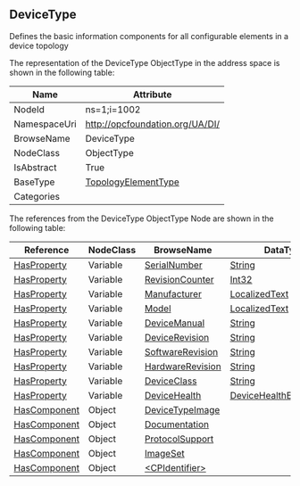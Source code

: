 <!-- objecttype -->
## DeviceType
Defines the basic information components for all configurable elements in a device topology  
<!-- end of text -->
The representation of the DeviceType ObjectType in the address space is shown in the following table:  

|Name|Attribute|
|---|---|
|NodeId|ns=1;i=1002|
|NamespaceUri|http://opcfoundation.org/UA/DI/|
|BrowseName|DeviceType|
|NodeClass|ObjectType|
|IsAbstract|True|
|BaseType|[TopologyElementType](../../ObjectTypes/TopologyElementType/readme.md)|
|Categories||

The references from the DeviceType ObjectType Node are shown in the following table:  

|Reference|NodeClass|BrowseName|DataType|TypeDefinition|ModellingRule|
|---|---|---|---|---|---|
|[HasProperty](../../../Core/Part3/ReferenceTypes/HasProperty/readme.md)|Variable|[SerialNumber](#SerialNumber)|[String](../../../Core/Part3/DataTypes/String/readme.md)|[PropertyType](../../../Core/Part5/VariableTypes/PropertyType/readme.md)|[Mandatory](../../../Core/Objects/Mandatory/readme.md)|
|[HasProperty](../../../Core/Part3/ReferenceTypes/HasProperty/readme.md)|Variable|[RevisionCounter](#RevisionCounter)|[Int32](../../../Core/Part3/DataTypes/Int32/readme.md)|[PropertyType](../../../Core/Part5/VariableTypes/PropertyType/readme.md)|[Mandatory](../../../Core/Objects/Mandatory/readme.md)|
|[HasProperty](../../../Core/Part3/ReferenceTypes/HasProperty/readme.md)|Variable|[Manufacturer](#Manufacturer)|[LocalizedText](../../../Core/Part3/DataTypes/LocalizedText/readme.md)|[PropertyType](../../../Core/Part5/VariableTypes/PropertyType/readme.md)|[Mandatory](../../../Core/Objects/Mandatory/readme.md)|
|[HasProperty](../../../Core/Part3/ReferenceTypes/HasProperty/readme.md)|Variable|[Model](#Model)|[LocalizedText](../../../Core/Part3/DataTypes/LocalizedText/readme.md)|[PropertyType](../../../Core/Part5/VariableTypes/PropertyType/readme.md)|[Mandatory](../../../Core/Objects/Mandatory/readme.md)|
|[HasProperty](../../../Core/Part3/ReferenceTypes/HasProperty/readme.md)|Variable|[DeviceManual](#DeviceManual)|[String](../../../Core/Part3/DataTypes/String/readme.md)|[PropertyType](../../../Core/Part5/VariableTypes/PropertyType/readme.md)|[Mandatory](../../../Core/Objects/Mandatory/readme.md)|
|[HasProperty](../../../Core/Part3/ReferenceTypes/HasProperty/readme.md)|Variable|[DeviceRevision](#DeviceRevision)|[String](../../../Core/Part3/DataTypes/String/readme.md)|[PropertyType](../../../Core/Part5/VariableTypes/PropertyType/readme.md)|[Mandatory](../../../Core/Objects/Mandatory/readme.md)|
|[HasProperty](../../../Core/Part3/ReferenceTypes/HasProperty/readme.md)|Variable|[SoftwareRevision](#SoftwareRevision)|[String](../../../Core/Part3/DataTypes/String/readme.md)|[PropertyType](../../../Core/Part5/VariableTypes/PropertyType/readme.md)|[Mandatory](../../../Core/Objects/Mandatory/readme.md)|
|[HasProperty](../../../Core/Part3/ReferenceTypes/HasProperty/readme.md)|Variable|[HardwareRevision](#HardwareRevision)|[String](../../../Core/Part3/DataTypes/String/readme.md)|[PropertyType](../../../Core/Part5/VariableTypes/PropertyType/readme.md)|[Mandatory](../../../Core/Objects/Mandatory/readme.md)|
|[HasProperty](../../../Core/Part3/ReferenceTypes/HasProperty/readme.md)|Variable|[DeviceClass](#DeviceClass)|[String](../../../Core/Part3/DataTypes/String/readme.md)|[PropertyType](../../../Core/Part5/VariableTypes/PropertyType/readme.md)|[Optional](../../../Core/Objects/Optional/readme.md)|
|[HasProperty](../../../Core/Part3/ReferenceTypes/HasProperty/readme.md)|Variable|[DeviceHealth](#DeviceHealth)|[DeviceHealthEnumeration](../../DataTypes/DeviceHealthEnumeration/readme.md)|[PropertyType](../../../Core/Part5/VariableTypes/PropertyType/readme.md)|[Optional](../../../Core/Objects/Optional/readme.md)|
|[HasComponent](../../../Core/Part3/ReferenceTypes/HasComponent/readme.md)|Object|[DeviceTypeImage](#DeviceTypeImage)||[FolderType](../../../Core/Part5/ObjectTypes/FolderType/readme.md)|[Optional](../../../Core/Objects/Optional/readme.md)|
|[HasComponent](../../../Core/Part3/ReferenceTypes/HasComponent/readme.md)|Object|[Documentation](#Documentation)||[FolderType](../../../Core/Part5/ObjectTypes/FolderType/readme.md)|[Optional](../../../Core/Objects/Optional/readme.md)|
|[HasComponent](../../../Core/Part3/ReferenceTypes/HasComponent/readme.md)|Object|[ProtocolSupport](#ProtocolSupport)||[FolderType](../../../Core/Part5/ObjectTypes/FolderType/readme.md)|[Optional](../../../Core/Objects/Optional/readme.md)|
|[HasComponent](../../../Core/Part3/ReferenceTypes/HasComponent/readme.md)|Object|[ImageSet](#ImageSet)||[FolderType](../../../Core/Part5/ObjectTypes/FolderType/readme.md)|[Optional](../../../Core/Objects/Optional/readme.md)|
|[HasComponent](../../../Core/Part3/ReferenceTypes/HasComponent/readme.md)|Object|[&lt;CPIdentifier&gt;](#&lt;CPIdentifier&gt;)||[ConnectionPointType](../../ObjectTypes/ConnectionPointType/readme.md)|[OptionalPlaceholder](../../../Core/Objects/OptionalPlaceholder/readme.md)|


